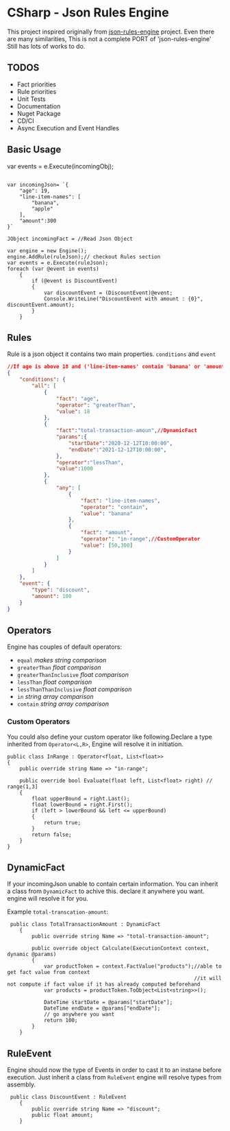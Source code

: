 # CSharp - Json Rules Engine

This project inspired originally from  [json-rules-engine](https://github.com/CacheControl/json-rules-engine) project. 
Even there are many similarities, This is not a complete PORT of 'json-rules-engine'
Still has lots of works to do.

## TODOS
- Fact priorities
- Rule priorities
- Unit Tests
- Documentation
- Nuget Package
- CD/CI
- Async Execution and Event Handles


## Basic Usage


var events = e.Execute(incomingObj);
``` Csharp

var incomingJson= `{
    "age": 19,
    "line-item-names": [
        "banana",
        "apple"
    ],
    "amount":300
}`

JObject incomingFact = //Read Json Object

var engine = new Engine();
engine.AddRule(ruleJson);// checkout Rules section
var events = e.Execute(ruleJson);
foreach (var @event in events)
    {
        if (@event is DiscountEvent)
        {
            var discountEvent = (DiscountEvent)@event;
            Console.WriteLine("DiscountEvent with amount : {0}", discountEvent.amount);
        }
    }
``` 

## Rules
Rule is a json object it contains two main properties. `conditions` and `event`
```json 
//If age is above 18 and ('line-item-names' contain 'banana' or 'amount' is above 150)
{
    "conditions": {
        "all": [
            {
                "fact": "age",
                "operator": "greaterThan",
                "value": 18
            },
            {
                "fact":"total-transaction-amoun",//DynamicFact
                "params":{
                    "startDate":"2020-12-12T10:00:00",
                    "endDate":"2021-12-12T10:00:00",
                },
                "operator":"lessThan",
                "value":1000
            },
            {
                "any": [
                    {
                        "fact": "line-item-names",
                        "operator": "contain",
                        "value": "banana"
                    },
                    {
                        "fact": "amount",
                        "operator": "in-range",//CustomOperator
                        "value": [50,300]
                    }
                ]
            }
        ]
    },
    "event": {
        "type": "discount",
        "amount": 100
    }
}
```
## Operators
Engine has couples of default operators:
- `equal` *makes string comparison* 
- `greaterThan` *float comparison* 
- `greaterThanInclusive` *float comparison* 
- `lessThan` *float comparison* 
- `lessThanThanInclusive` *float comparison* 
- `in` *string array comparison* 
- `contain` *string array comparison* 

### Custom Operators
You could also define your custom operator like following.Declare a type inherited from `Operator<L,R>`, Engine will resolve it in initiation. 
    
```CSharp
public class InRange : Operator<float, List<float>>
{
    public override string Name => "in-range";

    public override bool Evaluate(float left, List<float> right) // range(1,3]
    {
        float upperBound = right.Last();
        float lowerBound = right.First();
        if (left > lowerBound && left <= upperBound)
        {
            return true;
        }
        return false;
    }
}
```

## DynamicFact
If your incomingJson unable to contain certain information. You can inherit a class from `DynamicFact` to achive this. declare it anywhere you want. engine will resolve it for you. 

Example `total-transcation-amount`:
```CSharp
 public class TotalTransactionAmount : DynamicFact
    {
        public override string Name => "total-transaction-amount";

        public override object Calculate(ExecutionContext context, dynamic @params)
        {
            var productToken = context.FactValue("products");//able to get fact value from context
                                                             //it will not compute if fact value if it has already computed beforehand
            var products = productToken.ToObject<List<string>>();

            DateTime startDate = @params["startDate"];
            DateTime endDate = @params["endDate"];
            // go anywhere you want
            return 100;
        }
    }
```

## RuleEvent
Engine should now the type of Events in order to cast it to an instane before execution. 
Just inherit a class from `RuleEvent` engine will resolve types from assembly. 
```CSharp
 public class DiscountEvent : RuleEvent
    {
        public override string Name => "discount";
        public float amount;
    }
```



